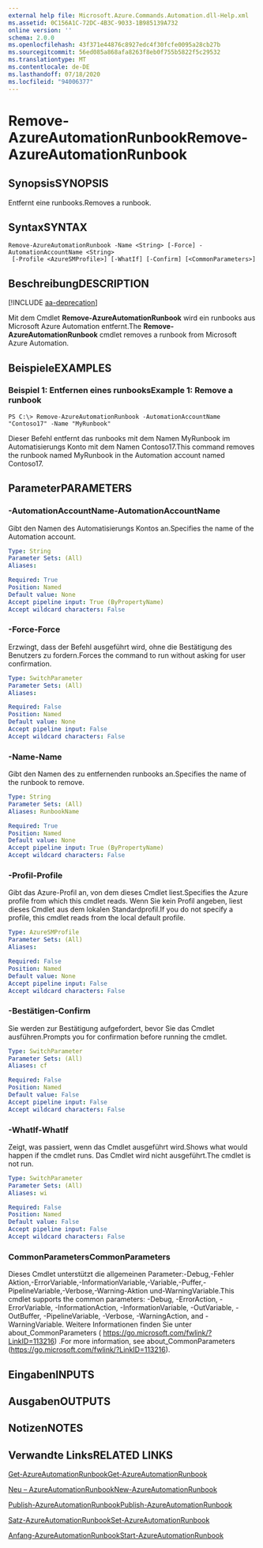 ```yaml
---
external help file: Microsoft.Azure.Commands.Automation.dll-Help.xml
ms.assetid: 0C156A1C-72DC-4B3C-9033-1B985139A732
online version: ''
schema: 2.0.0
ms.openlocfilehash: 43f371e44876c8927edc4f30fcfe0095a28cb27b
ms.sourcegitcommit: 56ed085a868afa8263f8eb0f755b5822f5c29532
ms.translationtype: MT
ms.contentlocale: de-DE
ms.lasthandoff: 07/18/2020
ms.locfileid: "94006377"
---
```

# <span data-ttu-id="7321a-101">Remove-AzureAutomationRunbook</span><span class="sxs-lookup"><span data-stu-id="7321a-101">Remove-AzureAutomationRunbook</span></span>

## <span data-ttu-id="7321a-102">Synopsis</span><span class="sxs-lookup"><span data-stu-id="7321a-102">SYNOPSIS</span></span>

<span data-ttu-id="7321a-103">Entfernt eine runbooks.</span><span class="sxs-lookup"><span data-stu-id="7321a-103">Removes a runbook.</span></span>

## <span data-ttu-id="7321a-104">Syntax</span><span class="sxs-lookup"><span data-stu-id="7321a-104">SYNTAX</span></span>

```
Remove-AzureAutomationRunbook -Name <String> [-Force] -AutomationAccountName <String>
 [-Profile <AzureSMProfile>] [-WhatIf] [-Confirm] [<CommonParameters>]
```

## <span data-ttu-id="7321a-105">Beschreibung</span><span class="sxs-lookup"><span data-stu-id="7321a-105">DESCRIPTION</span></span>

[!INCLUDE [aa-deprecation](../include/aa-deprecation.md)]

<span data-ttu-id="7321a-106">Mit dem Cmdlet **Remove-AzureAutomationRunbook** wird ein runbooks aus Microsoft Azure Automation entfernt.</span><span class="sxs-lookup"><span data-stu-id="7321a-106">The **Remove-AzureAutomationRunbook** cmdlet removes a runbook from Microsoft Azure Automation.</span></span>

## <span data-ttu-id="7321a-107">Beispiele</span><span class="sxs-lookup"><span data-stu-id="7321a-107">EXAMPLES</span></span>

### <span data-ttu-id="7321a-108">Beispiel 1: Entfernen eines runbooks</span><span class="sxs-lookup"><span data-stu-id="7321a-108">Example 1: Remove a runbook</span></span>
```
PS C:\> Remove-AzureAutomationRunbook -AutomationAccountName "Contoso17" -Name "MyRunbook"
```

<span data-ttu-id="7321a-109">Dieser Befehl entfernt das runbooks mit dem Namen MyRunbook im Automatisierungs Konto mit dem Namen Contoso17.</span><span class="sxs-lookup"><span data-stu-id="7321a-109">This command removes the runbook named MyRunbook in the Automation account named Contoso17.</span></span>

## <span data-ttu-id="7321a-110">Parameter</span><span class="sxs-lookup"><span data-stu-id="7321a-110">PARAMETERS</span></span>

### <span data-ttu-id="7321a-111">-AutomationAccountName</span><span class="sxs-lookup"><span data-stu-id="7321a-111">-AutomationAccountName</span></span>
<span data-ttu-id="7321a-112">Gibt den Namen des Automatisierungs Kontos an.</span><span class="sxs-lookup"><span data-stu-id="7321a-112">Specifies the name of the Automation account.</span></span>

```yaml
Type: String
Parameter Sets: (All)
Aliases: 

Required: True
Position: Named
Default value: None
Accept pipeline input: True (ByPropertyName)
Accept wildcard characters: False
```

### <span data-ttu-id="7321a-113">-Force</span><span class="sxs-lookup"><span data-stu-id="7321a-113">-Force</span></span>
<span data-ttu-id="7321a-114">Erzwingt, dass der Befehl ausgeführt wird, ohne die Bestätigung des Benutzers zu fordern.</span><span class="sxs-lookup"><span data-stu-id="7321a-114">Forces the command to run without asking for user confirmation.</span></span>

```yaml
Type: SwitchParameter
Parameter Sets: (All)
Aliases: 

Required: False
Position: Named
Default value: None
Accept pipeline input: False
Accept wildcard characters: False
```

### <span data-ttu-id="7321a-115">-Name</span><span class="sxs-lookup"><span data-stu-id="7321a-115">-Name</span></span>
<span data-ttu-id="7321a-116">Gibt den Namen des zu entfernenden runbooks an.</span><span class="sxs-lookup"><span data-stu-id="7321a-116">Specifies the name of the runbook to remove.</span></span>

```yaml
Type: String
Parameter Sets: (All)
Aliases: RunbookName

Required: True
Position: Named
Default value: None
Accept pipeline input: True (ByPropertyName)
Accept wildcard characters: False
```

### <span data-ttu-id="7321a-117">-Profil</span><span class="sxs-lookup"><span data-stu-id="7321a-117">-Profile</span></span>
<span data-ttu-id="7321a-118">Gibt das Azure-Profil an, von dem dieses Cmdlet liest.</span><span class="sxs-lookup"><span data-stu-id="7321a-118">Specifies the Azure profile from which this cmdlet reads.</span></span>
<span data-ttu-id="7321a-119">Wenn Sie kein Profil angeben, liest dieses Cmdlet aus dem lokalen Standardprofil.</span><span class="sxs-lookup"><span data-stu-id="7321a-119">If you do not specify a profile, this cmdlet reads from the local default profile.</span></span>

```yaml
Type: AzureSMProfile
Parameter Sets: (All)
Aliases: 

Required: False
Position: Named
Default value: None
Accept pipeline input: False
Accept wildcard characters: False
```

### <span data-ttu-id="7321a-120">-Bestätigen</span><span class="sxs-lookup"><span data-stu-id="7321a-120">-Confirm</span></span>
<span data-ttu-id="7321a-121">Sie werden zur Bestätigung aufgefordert, bevor Sie das Cmdlet ausführen.</span><span class="sxs-lookup"><span data-stu-id="7321a-121">Prompts you for confirmation before running the cmdlet.</span></span>

```yaml
Type: SwitchParameter
Parameter Sets: (All)
Aliases: cf

Required: False
Position: Named
Default value: False
Accept pipeline input: False
Accept wildcard characters: False
```

### <span data-ttu-id="7321a-122">-WhatIf</span><span class="sxs-lookup"><span data-stu-id="7321a-122">-WhatIf</span></span>
<span data-ttu-id="7321a-123">Zeigt, was passiert, wenn das Cmdlet ausgeführt wird.</span><span class="sxs-lookup"><span data-stu-id="7321a-123">Shows what would happen if the cmdlet runs.</span></span>
<span data-ttu-id="7321a-124">Das Cmdlet wird nicht ausgeführt.</span><span class="sxs-lookup"><span data-stu-id="7321a-124">The cmdlet is not run.</span></span>

```yaml
Type: SwitchParameter
Parameter Sets: (All)
Aliases: wi

Required: False
Position: Named
Default value: False
Accept pipeline input: False
Accept wildcard characters: False
```

### <span data-ttu-id="7321a-125">CommonParameters</span><span class="sxs-lookup"><span data-stu-id="7321a-125">CommonParameters</span></span>
<span data-ttu-id="7321a-126">Dieses Cmdlet unterstützt die allgemeinen Parameter:-Debug,-Fehler Aktion,-ErrorVariable,-InformationVariable,-Variable,-Puffer,-PipelineVariable,-Verbose,-Warning-Aktion und-WarningVariable.</span><span class="sxs-lookup"><span data-stu-id="7321a-126">This cmdlet supports the common parameters: -Debug, -ErrorAction, -ErrorVariable, -InformationAction, -InformationVariable, -OutVariable, -OutBuffer, -PipelineVariable, -Verbose, -WarningAction, and -WarningVariable.</span></span> <span data-ttu-id="7321a-127">Weitere Informationen finden Sie unter about_CommonParameters ( https://go.microsoft.com/fwlink/?LinkID=113216) .</span><span class="sxs-lookup"><span data-stu-id="7321a-127">For more information, see about_CommonParameters (https://go.microsoft.com/fwlink/?LinkID=113216).</span></span>

## <span data-ttu-id="7321a-128">Eingaben</span><span class="sxs-lookup"><span data-stu-id="7321a-128">INPUTS</span></span>

## <span data-ttu-id="7321a-129">Ausgaben</span><span class="sxs-lookup"><span data-stu-id="7321a-129">OUTPUTS</span></span>

## <span data-ttu-id="7321a-130">Notizen</span><span class="sxs-lookup"><span data-stu-id="7321a-130">NOTES</span></span>

## <span data-ttu-id="7321a-131">Verwandte Links</span><span class="sxs-lookup"><span data-stu-id="7321a-131">RELATED LINKS</span></span>

[<span data-ttu-id="7321a-132">Get-AzureAutomationRunbook</span><span class="sxs-lookup"><span data-stu-id="7321a-132">Get-AzureAutomationRunbook</span></span>](./Get-AzureAutomationRunbook.md)

[<span data-ttu-id="7321a-133">Neu – AzureAutomationRunbook</span><span class="sxs-lookup"><span data-stu-id="7321a-133">New-AzureAutomationRunbook</span></span>](./New-AzureAutomationRunbook.md)

[<span data-ttu-id="7321a-134">Publish-AzureAutomationRunbook</span><span class="sxs-lookup"><span data-stu-id="7321a-134">Publish-AzureAutomationRunbook</span></span>](./Publish-AzureAutomationRunbook.md)

[<span data-ttu-id="7321a-135">Satz-AzureAutomationRunbook</span><span class="sxs-lookup"><span data-stu-id="7321a-135">Set-AzureAutomationRunbook</span></span>](./Set-AzureAutomationRunbook.md)

[<span data-ttu-id="7321a-136">Anfang-AzureAutomationRunbook</span><span class="sxs-lookup"><span data-stu-id="7321a-136">Start-AzureAutomationRunbook</span></span>](./Start-AzureAutomationRunbook.md)


